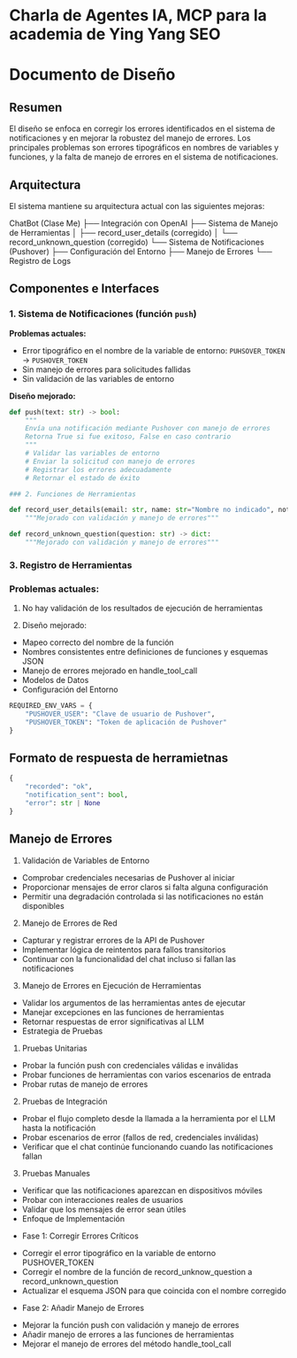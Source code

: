 # Charla de Agentes IA, MCP para la academia de Ying Yang SEO

# Documento de Diseño

## Resumen

El diseño se enfoca en corregir los errores identificados en el sistema de notificaciones y en mejorar la robustez del manejo de errores. Los principales problemas son errores tipográficos en nombres de variables y funciones, y la falta de manejo de errores en el sistema de notificaciones.

## Arquitectura

El sistema mantiene su arquitectura actual con las siguientes mejoras:

ChatBot (Clase Me)
├── Integración con OpenAI
├── Sistema de Manejo de Herramientas
│ ├── record_user_details (corregido)
│ └── record_unknown_question (corregido)
└── Sistema de Notificaciones (Pushover)
├── Configuración del Entorno
├── Manejo de Errores
└── Registro de Logs


## Componentes e Interfaces

### 1. Sistema de Notificaciones (función `push`)

**Problemas actuales:**
- Error tipográfico en el nombre de la variable de entorno: `PUHSOVER_TOKEN` → `PUSHOVER_TOKEN`
- Sin manejo de errores para solicitudes fallidas
- Sin validación de las variables de entorno

**Diseño mejorado:**
```python
def push(text: str) -> bool:
    """
    Envía una notificación mediante Pushover con manejo de errores
    Retorna True si fue exitoso, False en caso contrario
    """
    # Validar las variables de entorno
    # Enviar la solicitud con manejo de errores
    # Registrar los errores adecuadamente
    # Retornar el estado de éxito

### 2. Funciones de Herramientas

def record_user_details(email: str, name: str="Nombre no indicado", notes: str="No proporcionadas") -> dict:
    """Mejorado con validación y manejo de errores"""

def record_unknown_question(question: str) -> dict: 
    """Mejorado con validación y manejo de errores"""
```

### 3. Registro de Herramientas

### Problemas actuales:

1. No hay validación de los resultados de ejecución de herramientas

2. Diseño mejorado:

- Mapeo correcto del nombre de la función
- Nombres consistentes entre definiciones de funciones y esquemas JSON
- Manejo de errores mejorado en handle_tool_call
- Modelos de Datos
- Configuración del Entorno

```python
REQUIRED_ENV_VARS = {
    "PUSHOVER_USER": "Clave de usuario de Pushover",
    "PUSHOVER_TOKEN": "Token de aplicación de Pushover" 
}
```

## Formato de respuesta de herramietnas

```python
{
    "recorded": "ok",
    "notification_sent": bool,
    "error": str | None
}
```

## Manejo de Errores

1. Validación de Variables de Entorno

- Comprobar credenciales necesarias de Pushover al iniciar
- Proporcionar mensajes de error claros si falta alguna configuración
- Permitir una degradación controlada si las notificaciones no están disponibles

2. Manejo de Errores de Red

- Capturar y registrar errores de la API de Pushover
- Implementar lógica de reintentos para fallos transitorios
- Continuar con la funcionalidad del chat incluso si fallan las notificaciones

3. Manejo de Errores en Ejecución de Herramientas

- Validar los argumentos de las herramientas antes de ejecutar
- Manejar excepciones en las funciones de herramientas
- Retornar respuestas de error significativas al LLM
- Estrategia de Pruebas

1. Pruebas Unitarias

- Probar la función push con credenciales válidas e inválidas
- Probar funciones de herramientas con varios escenarios de entrada
- Probar rutas de manejo de errores

2. Pruebas de Integración

- Probar el flujo completo desde la llamada a la herramienta por el LLM hasta la notificación
- Probar escenarios de error (fallos de red, credenciales inválidas)
- Verificar que el chat continúe funcionando cuando las notificaciones fallan

3. Pruebas Manuales

- Verificar que las notificaciones aparezcan en dispositivos móviles
- Probar con interacciones reales de usuarios
- Validar que los mensajes de error sean útiles
- Enfoque de Implementación

* Fase 1: Corregir Errores Críticos

- Corregir el error tipográfico en la variable de entorno PUSHOVER_TOKEN
- Corregir el nombre de la función de record_unknow_question a record_unknown_question
- Actualizar el esquema JSON para que coincida con el nombre corregido

* Fase 2: Añadir Manejo de Errores

- Mejorar la función push con validación y manejo de errores
- Añadir manejo de errores a las funciones de herramientas
- Mejorar el manejo de errores del método handle_tool_call